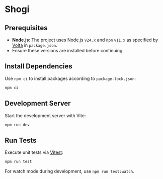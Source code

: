 # Shogi

## Prerequisites

- **Node.js**: The project uses Node.js `v24.x` and `npm` `v11.x` as specified by [Volta](https://docs.volta.sh/guide/getting-started) in `package.json`.
- Ensure these versions are installed before continuing.

## Install Dependencies

Use `npm ci` to install packages according to `package-lock.json`:

```bash
npm ci
```

## Development Server

Start the development server with Vite:

```bash
npm run dev
```

## Run Tests

Execute unit tests via [Vitest](https://vitest.dev/):

```bash
npm run test
```

For watch mode during development, use `npm run test:watch`.

